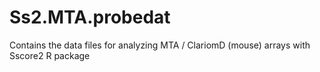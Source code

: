 # Ss2.MTA.probedat
Contains the data files for analyzing MTA / ClariomD (mouse) arrays with Sscore2 R package
